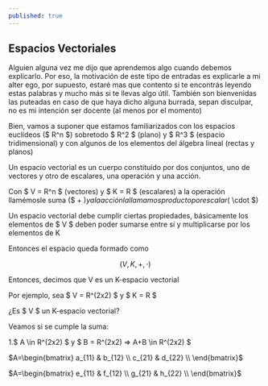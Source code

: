 ```yaml
---
published: true
---
```

## Espacios Vectoriales

Alguien alguna vez me dijo que aprendemos algo cuando debemos explicarlo. Por eso, la motivación de este tipo de entradas es explicarle a mi alter ego, por supuesto, estaré mas que contento si te encontrás leyendo estas palabras y mucho más si te llevas algo útil. También son bienvenidas las puteadas en caso de que haya dicho alguna burrada, sepan disculpar, no es mi intención ser docente (al menos por el momento)

Bien, vamos a suponer que estamos familiarizados con los espacios euclídeos ($ R^n $) sobretodo $ R^2 $ (plano) y $ R^3 $ (espacio tridimensional) y con algunos de los elementos del álgebra lineal (rectas y planos)

Un espacio vectorial es un cuerpo constituído por dos conjuntos, uno de vectores y otro de escalares, una operación y una acción.

Con $ V = R^n $ (vectores) y $ K = R $ (escalares) a la operación llamémosle suma ($ + $)
y a la acción la llamamos producto por escalar ($ \cdot $)

Un espacio vectorial debe cumplir ciertas propiedades, básicamente los elementos de $ V $ deben poder sumarse entre sí y multiplicarse por los elementos de K

Entonces el espacio queda formado como

$$ (V, K, +, \cdot) \label{eq:spc}$$

Entonces, decimos que V es un K-espacio vectorial

Por ejemplo, sea $ V = R^(2x2) $ y $ K = R $

¿Es $ V $ un K-espacio vectorial?

Veamos si se cumple la suma:

1.$ A \in R^(2x2) $ y $ B = R^(2x2) => A+B \in R^(2x2) $

$A=\begin{bmatrix}
    a_{11} & b_{12} \\
	c_{21} & d_{22} \\
\end{bmatrix}$

$A=\begin{bmatrix}
    e_{11} & f_{12} \\
	g_{21} & h_{22} \\
\end{bmatrix}$






